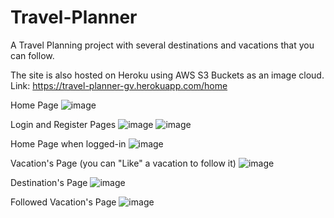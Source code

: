 # Travel-Planner
A Travel Planning project with several destinations and vacations that you can follow.

The site is also hosted on Heroku using AWS S3 Buckets as an image cloud.
Link: https://travel-planner-gv.herokuapp.com/home

Home Page
![image](https://user-images.githubusercontent.com/107947484/218190743-ed4a8709-99eb-4ed6-af44-0d89d8e6f1a2.png)

Login and Register Pages
![image](https://user-images.githubusercontent.com/107947484/218191574-a9613842-8a96-4a7c-b37f-83f9367beebd.png)
![image](https://user-images.githubusercontent.com/107947484/218191599-e9da2d8f-92ec-4d0f-a81f-3951e2776512.png)

Home Page when logged-in
![image](https://user-images.githubusercontent.com/107947484/218191192-2fa5ad14-438c-4ce5-b10e-3915c4a09d70.png)

Vacation's Page (you can "Like" a vacation to follow it)
![image](https://user-images.githubusercontent.com/107947484/218191312-4cee499a-3456-418d-94d6-ed0c398f0505.png)

Destination's Page
![image](https://user-images.githubusercontent.com/107947484/218191380-ca5d1058-f60d-4bc8-8da4-a99b956d9197.png)

Followed Vacation's Page
![image](https://user-images.githubusercontent.com/107947484/218191439-4a82eefc-3afb-4e4b-81f8-c7266ad43e90.png)

